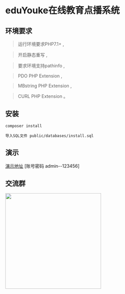 eduYouke在线教育点播系统
===============


## 环境要求

> 运行环境要求PHP7.1+ ,

> 开启静态重写 ,

> 要求环境支持pathinfo ,

> PDO PHP Extension  ,

> MBstring PHP Extension ,

> CURL PHP Extension 。

## 安装

~~~
composer install

导入SQL文件 public/databases/install.sql
~~~

## 演示



[演示地址](http://edu.lixuqi.com/admin)
[账号密码 admin--123456]


## 交流群

<img src="https://edu.lixuqi.com/storage/topic/20200504/2c4e1f20deeb9971f70517e1396500db.png" width="300" height="300">


